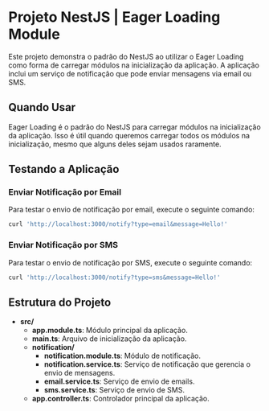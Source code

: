 # Projeto NestJS | Eager Loading Module

Este projeto demonstra o padrão do NestJS ao utilizar o Eager Loading como forma de carregar módulos na inicialização da aplicação. A aplicação inclui um serviço de notificação que pode enviar mensagens via email ou SMS.

## Quando Usar

Eager Loading é o padrão do NestJS para carregar módulos na inicialização da aplicação. Isso é útil quando queremos carregar todos os módulos na inicialização, mesmo que alguns deles sejam usados raramente.

## Testando a Aplicação

### Enviar Notificação por Email

Para testar o envio de notificação por email, execute o seguinte comando:
```bash
curl 'http://localhost:3000/notify?type=email&message=Hello!'
```

### Enviar Notificação por SMS

Para testar o envio de notificação por SMS, execute o seguinte comando:
```bash
curl 'http://localhost:3000/notify?type=sms&message=Hello!'
```

## Estrutura do Projeto

- **src/**
  - **app.module.ts**: Módulo principal da aplicação.
  - **main.ts**: Arquivo de inicialização da aplicação.
  - **notification/**
    - **notification.module.ts**: Módulo de notificação.
    - **notification.service.ts**: Serviço de notificação que gerencia o envio de mensagens.
    - **email.service.ts**: Serviço de envio de emails.
    - **sms.service.ts**: Serviço de envio de SMS.
  - **app.controller.ts**: Controlador principal da aplicação.
